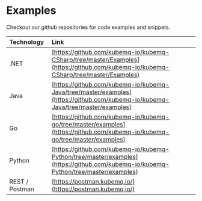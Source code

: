 
# Examples

Checkout our github repositories for code examples and snippets.

| Technology| Link          |
|:---------|:--------------|
| .NET  | [https://github.com/kubemq-io/kubemq-CSharp/tree/master/Examples](https://github.com/kubemq-io/kubemq-CSharp/tree/master/Examples)       |
| Java | [https://github.com/kubemq-io/kubemq-Java/tree/master/examples](https://github.com/kubemq-io/kubemq-Java/tree/master/examples)        |
| Go  | [https://github.com/kubemq-io/kubemq-go/tree/master/examples](https://github.com/kubemq-io/kubemq-go/tree/master/examples)|
| Python | [https://github.com/kubemq-io/kubemq-Python/tree/master/examples](https://github.com/kubemq-io/kubemq-Python/tree/master/examples)        |
| REST / Postman     | [https://postman.kubemq.io/](https://postman.kubemq.io/)|
